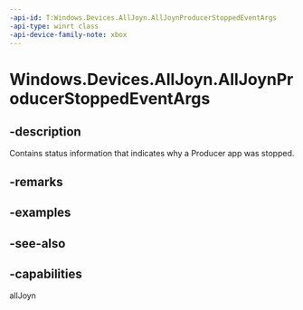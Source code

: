 ```yaml
---
-api-id: T:Windows.Devices.AllJoyn.AllJoynProducerStoppedEventArgs
-api-type: winrt class
-api-device-family-note: xbox
---
```


<!-- Class syntax.
public class AllJoynProducerStoppedEventArgs : Windows.Devices.AllJoyn.IAllJoynProducerStoppedEventArgs
-->

# Windows.Devices.AllJoyn.AllJoynProducerStoppedEventArgs

## -description
Contains status information that indicates why a Producer app was stopped.

## -remarks

## -examples

## -see-also


## -capabilities
allJoyn